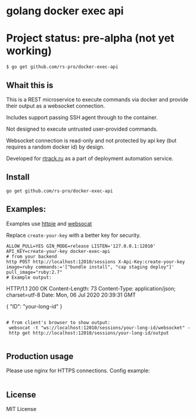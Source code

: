 # golang docker exec api

# Project status: pre-alpha (not yet working)

```
$ go get github.com/rs-pro/docker-exec-api
```

## Whait this is

This is a REST microservice to execute commands via docker and provide their output as a websocket connection.

Includes support passing SSH agent through to the container.

Not designed to execute untrusted user-provided commands.

Websocket connection is read-only and not protected by api key (but requires a random docker id) by design.

Developed for [rtrack.ru](https://rtrack.ru) as a part of deployment automation service.

## Install

```
go get github.com/rs-pro/docker-exec-api
```

## Examples:

Examples use [httpie](https://httpie.org/) and [websocat](https://github.com/vi/websocat)

Replace ```create-your-key``` with a better key for security.

```
ALLOW_PULL=YES GIN_MODE=release LISTEN='127.0.0.1:12010' API_KEY=create-your-key docker-exec-api
# from your backend
http POST http://localhost:12010/sessions X-Api-Key:create-your-key image=ruby commands:='["bundle install", "cap staging deploy"]' pull_image="ruby:2.7"
# Example output:
```
HTTP/1.1 200 OK
Content-Length: 73
Content-Type: application/json; charset=utf-8
Date: Mon, 06 Jul 2020 20:39:31 GMT

{
    "ID": "your-long-id"
}
```

# from client's browser to show output:
 websocat -t "ws://localhost:12010/sessions/your-long-id/websocket" -
 http get http://localhost:12010/sessions/your-long-id/output
 
```

## Production usage

Please use nginx for HTTPS connections.
Config example:

```

```

## License

MIT License
